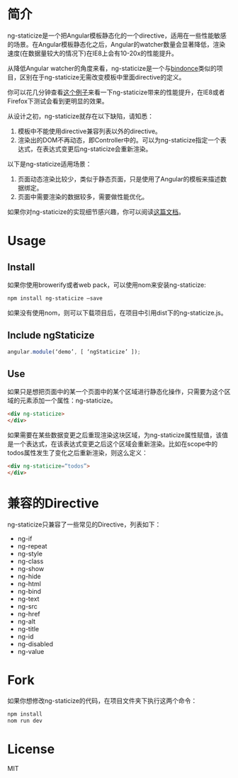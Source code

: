 # 简介

ng-staticize是一个把Angular模板静态化的一个directive，适用在一些性能敏感的场景。在Angular模板静态化之后，Angular的watcher数量会显著降低，渲染速度(在数据量较大的情况下)在IE8上会有10-20x的性能提升。

从降低Angular watcher的角度来看，ng-staticize是一个与[bindonce](https://github.com/Pasvaz/bindonce)类似的项目，区别在于ng-staticize无需改变模板中里面directive的定义。

你可以花几分钟查看[这个例子](http://elemefe.github.io/ng-staticize/)来看一下ng-staticize带来的性能提升，在IE8或者Firefox下测试会看到更明显的效果。

从设计之初，ng-staticize就存在以下缺陷，请知悉：
1. 模板中不能使用directive兼容列表以外的directive。
2. 渲染出的DOM不再动态，即Controller中的。可以为ng-staticize指定一个表达式，在表达式变更后ng-staticize会重新渲染。

以下是ng-staticize适用场景：
1. 页面动态渲染比较少，类似于静态页面，只是使用了Angular的模板来描述数据绑定。
2. 页面中需要渲染的数据较多，需要做性能优化。

如果你对ng-staticize的实现细节感兴趣，你可以阅读[这篇文档](HOW.MD)。

# Usage

## Install

如果你使用browerify或者web pack，可以使用nom来安装ng-staticize:

```Bash
npm install ng-staticize —save
```

如果没有使用nom，则可以下载项目后，在项目中引用dist下的ng-staticize.js。

## Include ngStaticize

```JavaScript
angular.module(‘demo’, [ ‘ngStaticize’ ]);
```

## Use

如果只是想把页面中的某一个页面中的某个区域进行静态化操作，只需要为这个区域的元素添加一个属性：ng-staticize。

```HTML
<div ng-staticize>
</div>
```

如果需要在某些数据变更之后重现渲染这块区域，为ng-staticize属性赋值，该值是一个表达式，在该表达式变更之后这个区域会重新渲染。比如在scope中的todos属性发生了变化之后重新渲染，则这么定义：

```HTML
<div ng-staticize=“todos”>
</div>
```

# 兼容的Directive
ng-staticize只兼容了一些常见的Directive，列表如下：

- ng-if
- ng-repeat
- ng-style
- ng-class
- ng-show
- ng-hide
- ng-html
- ng-bind
- ng-text
- ng-src
- ng-href
- ng-alt
- ng-title
- ng-id
- ng-disabled
- ng-value

# Fork
如果你想修改ng-staticize的代码，在项目文件夹下执行这两个命令：

```Bash
npm install
nom run dev
```

# License
MIT
